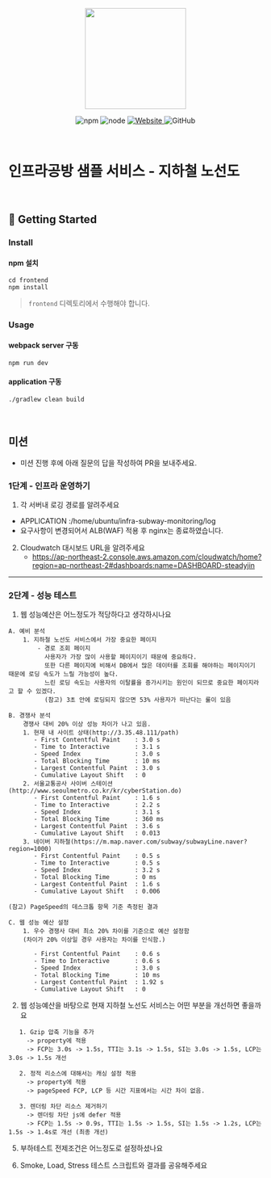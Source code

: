 <p align="center">
    <img width="200px;" src="https://raw.githubusercontent.com/woowacourse/atdd-subway-admin-frontend/master/images/main_logo.png"/>
</p>
<p align="center">
  <img alt="npm" src="https://img.shields.io/badge/npm-%3E%3D%205.5.0-blue">
  <img alt="node" src="https://img.shields.io/badge/node-%3E%3D%209.3.0-blue">
  <a href="https://edu.nextstep.camp/c/R89PYi5H" alt="nextstep atdd">
    <img alt="Website" src="https://img.shields.io/website?url=https%3A%2F%2Fedu.nextstep.camp%2Fc%2FR89PYi5H">
  </a>
  <img alt="GitHub" src="https://img.shields.io/github/license/next-step/atdd-subway-service">
</p>

<br>

# 인프라공방 샘플 서비스 - 지하철 노선도

<br>

## 🚀 Getting Started

### Install
#### npm 설치
```
cd frontend
npm install
```
> `frontend` 디렉토리에서 수행해야 합니다.

### Usage
#### webpack server 구동
```
npm run dev
```
#### application 구동
```
./gradlew clean build
```
<br>

## 미션

* 미션 진행 후에 아래 질문의 답을 작성하여 PR을 보내주세요.

### 1단계 - 인프라 운영하기
1. 각 서버내 로깅 경로를 알려주세요
  - APPLICATION :/home/ubuntu/infra-subway-monitoring/log
  - 요구사항이 변경되어서 ALB(WAF) 적용 후 nginx는 종료하였습니다.

2. Cloudwatch 대시보드 URL을 알려주세요
   - https://ap-northeast-2.console.aws.amazon.com/cloudwatch/home?region=ap-northeast-2#dashboards:name=DASHBOARD-steadyjin
---

### 2단계 - 성능 테스트
1. 웹 성능예산은 어느정도가 적당하다고 생각하시나요

```text
A. 예비 분석
    1. 지하철 노선도 서비스에서 가장 중요한 페이지
        - 경로 조회 페이지 
          사용자가 가장 많이 사용할 페이지이기 때문에 중요하다. 
          또한 다른 페이지에 비해서 DB에서 많은 데이터를 조회를 해야하는 페이지이기 때문에 로딩 속도가 느릴 가능성이 높다.
          느린 로딩 속도는 사용자의 이탈률을 증가시키는 원인이 되므로 중요한 페이지라고 할 수 있겠다. 
          (참고) 3초 안에 로딩되지 않으면 53% 사용자가 떠난다는 룰이 있음

B. 경쟁사 분석
    경쟁사 대비 20% 이상 성능 차이가 나고 있음.
    1. 현재 내 사이트 상태(http://3.35.48.111/path)
       - First Contentful Paint    : 3.0 s
       - Time to Interactive       : 3.1 s
       - Speed Index               : 3.0 s
       - Total Blocking Time       : 10 ms
       - Largest Contentful Paint  : 3.0 s
       - Cumulative Layout Shift   : 0 
    2. 서울교통공사 사이버 스테이션(http://www.seoulmetro.co.kr/kr/cyberStation.do)
       - First Contentful Paint    : 1.6 s
       - Time to Interactive       : 2.2 s
       - Speed Index               : 3.1 s
       - Total Blocking Time       : 360 ms
       - Largest Contentful Paint  : 3.6 s
       - Cumulative Layout Shift   : 0.013      
    3. 네이버 지하철(https://m.map.naver.com/subway/subwayLine.naver?region=1000)
       - First Contentful Paint    : 0.5 s
       - Time to Interactive       : 0.5 s
       - Speed Index               : 3.2 s
       - Total Blocking Time       : 0 ms
       - Largest Contentful Paint  : 1.6 s
       - Cumulative Layout Shift   : 0.006 
         
(참고) PageSpeed의 데스크톱 항목 기준 측정된 결과 

C. 웹 성능 예산 설정
    1. 우수 경쟁사 대비 최소 20% 차이를 기준으로 예산 설정함
    (차이가 20% 이상일 경우 사용자는 차이를 인식함.) 
    
       - First Contentful Paint    : 0.6 s
       - Time to Interactive       : 0.6 s
       - Speed Index               : 3.0 s
       - Total Blocking Time       : 10 ms
       - Largest Contentful Paint  : 1.92 s
       - Cumulative Layout Shift   : 0 

```   

2. 웹 성능예산을 바탕으로 현재 지하철 노선도 서비스는 어떤 부분을 개선하면 좋을까요

```text
   1. Gzip 압축 기능을 추가
     -> property에 적용
     -> FCP는 3.0s -> 1.5s, TTI는 3.1s -> 1.5s, SI는 3.0s -> 1.5s, LCP는 3.0s -> 1.5s 개선
     
   2. 정적 리소스에 대해서는 캐싱 설정 적용
     -> property에 적용
     -> pageSpeed FCP, LCP 등 시간 지표에서는 시간 차이 없음.
     
   3. 렌더링 차단 리소스 제거하기
     -> 렌더링 차단 js에 defer 적용
     -> FCP는 1.5s -> 0.9s, TTI는 1.5s -> 1.5s, SI는 1.5s -> 1.2s, LCP는 1.5s -> 1.4s로 개선 (최종 개선)  
```

5. 부하테스트 전제조건은 어느정도로 설정하셨나요

6. Smoke, Load, Stress 테스트 스크립트와 결과를 공유해주세요
